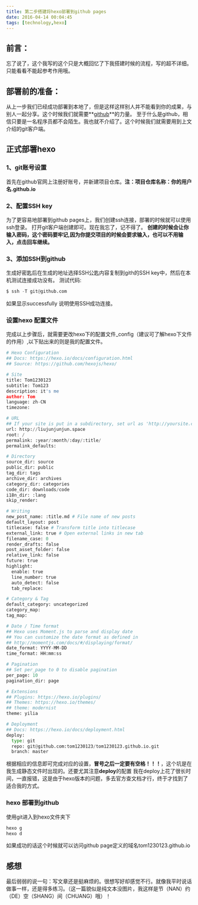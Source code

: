 ```yaml
---
title: 第二步搭建将hexo部署到github pages
date: 2016-04-14 00:04:45
tags: [technology,hexo]
---
```

## 前言：
忘了说了，这个我写的这个只是大概回忆了下我搭建时候的流程，写的超不详细。只能看看不能起参考作用哦。
<!--more-->
## 部署前的准备：
从上一步我们已经成功部署到本地了，但是这样这样别人并不能看到你的成果，与别人一起分享。这个时候我们就需要**[github](https://github.com/)**的力量。
至于什么是github，相信只要是一名程序员都不会陌生。我也就不介绍了。这个时候我们就需要用到上文介绍的git客户端。
## 正式部署hexo
### 1、git账号设置
首先在github官网上注册好账号，并新建项目仓库。**注：项目仓库名称：你的用户名.github.io**
### 2、配置SSH key
为了更容易地部署到github pages上，我们创建ssh连接，部署的时候就可以使用ssh登录。
打开git客户端创建即可。现在我忘了，记不得了。
**创建的时候会让你输入密码，这个密码要牢记,因为你提交项目的时候会要求输入，也可以不用输入，点击回车继续。**
### 3、添加SSH到github
生成好密匙后在生成的地址选择SSH公匙内容复制到gith的SSH key中，然后在本机测试连接成功没有。
测试代码:
``` python
$ ssh -T git@github.com
```
如果显示successfully 说明使用SSH成功连接。
### 设置hexo 配置文件
完成以上步骤后，就需要更改hexo下的配置文件_config（建议可了解hexo下文件的作用）,以下贴出来的则是我的配置文件。
``` python
# Hexo Configuration
## Docs: https://hexo.io/docs/configuration.html
## Source: https://github.com/hexojs/hexo/

# Site
title: Tom1230123
subtitle: Tom123
description: it's me
author: Tom
language: zh-CN
timezone:

# URL
## If your site is put in a subdirectory, set url as 'http://yoursite.com/child' and root as '/child/'
url: http://liujunjunjun.space
root: /
permalink: :year/:month/:day/:title/
permalink_defaults:

# Directory
source_dir: source
public_dir: public
tag_dir: tags
archive_dir: archives
category_dir: categories
code_dir: downloads/code
i18n_dir: :lang
skip_render:

# Writing
new_post_name: :title.md # File name of new posts
default_layout: post
titlecase: false # Transform title into titlecase
external_link: true # Open external links in new tab
filename_case: 0
render_drafts: false
post_asset_folder: false
relative_link: false
future: true
highlight:
  enable: true
  line_number: true
  auto_detect: false
  tab_replace:

# Category & Tag
default_category: uncategorized
category_map:
tag_map:

# Date / Time format
## Hexo uses Moment.js to parse and display date
## You can customize the date format as defined in
## http://momentjs.com/docs/#/displaying/format/
date_format: YYYY-MM-DD
time_format: HH:mm:ss

# Pagination
## Set per_page to 0 to disable pagination
per_page: 10
pagination_dir: page

# Extensions
## Plugins: https://hexo.io/plugins/
## Themes: https://hexo.io/themes/
## theme: modernist
theme: yilia

# Deployment
## Docs: https://hexo.io/docs/deployment.html
deploy:
  type: git
  repo: git@github.com:tom1230123/tom1230123.github.io.git
  branch: master
```
根据相应的信息即可完成对应的设置，**冒号之后一定要有空格！！！**，这个坑是在我生成静态文件时出现的。还要尤其注意**deploy**的配置
我在deploy上花了很长时间，一直报错，这是由于hexo版本的问题，多去官方查文档才行，终于才找到了适合我的方式。
### hexo 部署到github
使用git进入到hexo文件夹下
``` python
hexo g
hexo d
```
如果成功的话这个时候就可以访问github page定义的域名tom1230123.github.io
## 感想
最后弱弱的说一句：写文章还是挺麻烦的。很想写好却感觉不行。就像我平时说话做事一样，还是得多练习。（这一篇貌似是纯文本没图片，我这样是节（NAN）约（DE）空（SHANG）间（CHUANG）哦）！
